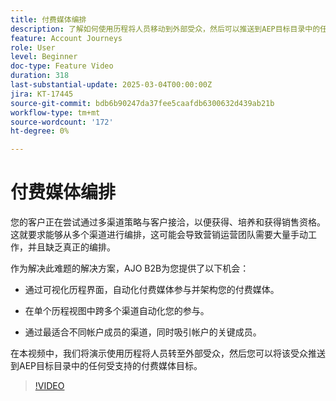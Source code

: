```yaml
---
title: 付费媒体编排
description: 了解如何使用历程将人员移动到外部受众，然后可以推送到AEP目标目录中的任何受支持的付费媒体目标。
feature: Account Journeys
role: User
level: Beginner
doc-type: Feature Video
duration: 318
last-substantial-update: 2025-03-04T00:00:00Z
jira: KT-17445
source-git-commit: bdb6b90247da37fee5caafdb6300632d439ab21b
workflow-type: tm+mt
source-wordcount: '172'
ht-degree: 0%

---
```



# 付费媒体编排

您的客户正在尝试通过多渠道策略与客户接洽，以便获得、培养和获得销售资格。 这就要求能够从多个渠道进行编排，这可能会导致营销运营团队需要大量手动工作，并且缺乏真正的编排。

作为解决此难题的解决方案，AJO B2B为您提供了以下机会：

* 通过可视化历程界面，自动化付费媒体参与并架构您的付费媒体。

* 在单个历程视图中跨多个渠道自动化您的参与。

* 通过最适合不同帐户成员的渠道，同时吸引帐户的关键成员。

在本视频中，我们将演示使用历程将人员转至外部受众，然后您可以将该受众推送到AEP目标目录中的任何受支持的付费媒体目标。

>[!VIDEO](https://video.tv.adobe.com/v/3448649/?learn=on&enablevpops)

